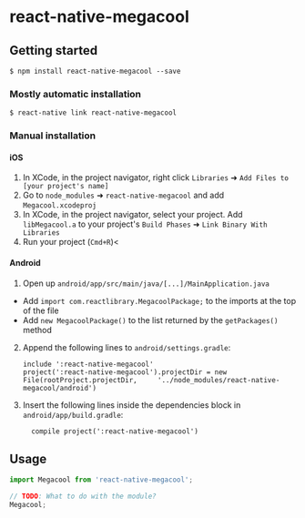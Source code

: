 # react-native-megacool

## Getting started

`$ npm install react-native-megacool --save`

### Mostly automatic installation

`$ react-native link react-native-megacool`

### Manual installation


#### iOS

1. In XCode, in the project navigator, right click `Libraries` ➜ `Add Files to [your project's name]`
2. Go to `node_modules` ➜ `react-native-megacool` and add `Megacool.xcodeproj`
3. In XCode, in the project navigator, select your project. Add `libMegacool.a` to your project's `Build Phases` ➜ `Link Binary With Libraries`
4. Run your project (`Cmd+R`)<

#### Android

1. Open up `android/app/src/main/java/[...]/MainApplication.java`
  - Add `import com.reactlibrary.MegacoolPackage;` to the imports at the top of the file
  - Add `new MegacoolPackage()` to the list returned by the `getPackages()` method
2. Append the following lines to `android/settings.gradle`:
  	```
  	include ':react-native-megacool'
  	project(':react-native-megacool').projectDir = new File(rootProject.projectDir, 	'../node_modules/react-native-megacool/android')
  	```
3. Insert the following lines inside the dependencies block in `android/app/build.gradle`:
  	```
      compile project(':react-native-megacool')
  	```


## Usage
```javascript
import Megacool from 'react-native-megacool';

// TODO: What to do with the module?
Megacool;
```
